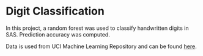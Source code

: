 # Digit Classification

In this project, a random forest was used to classify handwritten digits in SAS. Prediction accuracy was computed.

Data is used from UCI Machine Learning Repository and can be found [here]("https://archive.ics.uci.edu/ml/datasets/optical+recognition+of+handwritten+digits").

